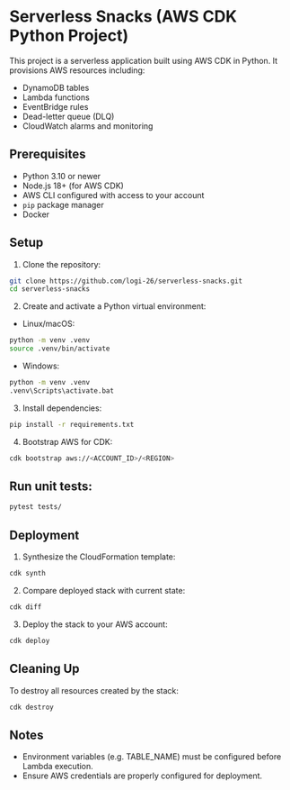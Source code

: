 # Serverless Snacks (AWS CDK Python Project)

This project is a serverless application built using AWS CDK in Python. It provisions AWS resources including:

- DynamoDB tables
- Lambda functions
- EventBridge rules
- Dead-letter queue (DLQ)
- CloudWatch alarms and monitoring

## Prerequisites

- Python 3.10 or newer
- Node.js 18+ (for AWS CDK)
- AWS CLI configured with access to your account
- `pip` package manager
- Docker

## Setup

1. Clone the repository:
```bash
git clone https://github.com/logi-26/serverless-snacks.git
cd serverless-snacks
```

2. Create and activate a Python virtual environment:
- Linux/macOS:
```bash
python -m venv .venv
source .venv/bin/activate
```
- Windows:
```bash
python -m venv .venv
.venv\Scripts\activate.bat
```

3. Install dependencies:
```bash
pip install -r requirements.txt
```

4. Bootstrap AWS for CDK:
```bash
cdk bootstrap aws://<ACCOUNT_ID>/<REGION>
```

## Run unit tests:
```bash
pytest tests/
```

## Deployment

1. Synthesize the CloudFormation template:
```bash
cdk synth
```

2. Compare deployed stack with current state:
```bash
cdk diff
```

3. Deploy the stack to your AWS account:
```bash
cdk deploy
```

## Cleaning Up
To destroy all resources created by the stack:
```bash
cdk destroy
```

## Notes
- Environment variables (e.g. TABLE_NAME) must be configured before Lambda execution.
- Ensure AWS credentials are properly configured for deployment.


